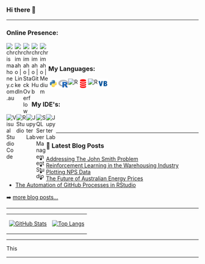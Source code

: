 ### Hi there 👋

<!-- Shield details: https://shields.io/#your-badge -->
<!-- [<img src="https://img.shields.io/badge/ChrisMahoney.com.au-Developing-orange?logo=about.me&logoColor=white" />](ChrisMahoney.com.au)
[<img src="https://img.shields.io/badge/LinkedIn-Developing-orange?logo=linkedin&logoColor=white" />](https://www.linkedin.com/in/chrimaho/)
[<img src="https://img.shields.io/static/v1?label=<LABEL>&message=<MESSAGE>&color=<COLOR>" />](https://www.linkedin.com/in/chrimaho/) -->

---


### Online Presence:

[<img align="left" alt="chrismahoney.com.au" width="22px" src="https://www.clipartmax.com/png/full/21-213455_house-animation.png" />][website]
[<img align="left" alt="chrimaho | LinkedIn" width="22px" src="https://www.vectorlogo.zone/logos/linkedin/linkedin-tile.svg" />][linkedin]
[<img align="left" alt="chrimaho | StackOverflow" width="22px" src="https://www.vectorlogo.zone/logos/stackoverflow/stackoverflow-icon.svg" />][stackoverflow]
[<img align="left" alt="chrimaho | GitHub" width="22px" src="https://www.vectorlogo.zone/logos/github/github-tile.svg" />][github]
[<img align="left" alt="chrimaho | Medium" width="22px" src="https://cdns.iconmonstr.com/wp-content/assets/preview/2018/240/iconmonstr-medium-1.png" />][medium]

</br>
</br>

### My Languages:
[<img align="left" alt="Python" width="26px" src="https://raw.githubusercontent.com/github/explore/80688e429a7d4ef2fca1e82350fe8e3517d3494d/topics/python/python.png" />](https://www.python.org/ "Python")
[<img align="left" alt="R" width="26px" src="https://raw.githubusercontent.com/github/explore/80688e429a7d4ef2fca1e82350fe8e3517d3494d/topics/r/r.png" />](https://www.r-project.org/ "R")
[<img align="left" alt="R" width="26px" src="https://www.kindpng.com/picc/m/352-3529349_transparent-sql-png-sql-server-logo-png-png.png" />](https://www.microsoft.com/en-au/sql-server/ "SQL Server")
[<img align="left" alt="R" height="26px" src="https://raw.githubusercontent.com/vscode-icons/vscode-icons/master/icons/file_type_plsql.svg" />](https://oracle.com/database "Oracle Database")
[<img align="left" alt="R" width="26px" src="https://computrain.com//wp-content/uploads/2018/02/pq-icon-150x150.png" />](https://docs.microsoft.com/en-us/power-query/ "Power Query")
[<img align="left" alt="VB" width="26px" src="https://raw.githubusercontent.com/vscode-icons/vscode-icons/master/icons/file_type_vb.svg" />](https://docs.microsoft.com/en-us/dotnet/visual-basic/ "Visual Basic")

</br>
</br>

### My IDE's:

[<img align="left" alt="Visual Studio Code" width="26px" src="https://upload.wikimedia.org/wikipedia/commons/thumb/9/9a/Visual_Studio_Code_1.35_icon.svg/1024px-Visual_Studio_Code_1.35_icon.svg.png" />](https://code.visualstudio.com/ "Visual Studio Code")
[<img align="left" alt="RStudio" width="26px" src="https://enholm.net/wp-content/uploads/2015/08/RStudio-Ball.png" />](https://rstudio.com/ "RStudio")
[<img align="left" alt="Jupyter Lab" width="26px" src="https://miro.medium.com/max/1036/1*FogMIj4gYwp3fTHLZuwavQ.png" />](https://jupyterlab.readthedocs.io/en/latest/ "Jupyter Lab")
[<img align="left" alt="SQL Server Management Studio" width="26px" src="https://www.edureka.co/blog/wp-content/uploads/2019/10/logo.png" />](https://docs.microsoft.com/en-us/sql/ssms/ "SQL Server Management Studio")
[<img align="left" alt="Jupyter Lab" width="26px" src="https://icon2.cleanpng.com/20180320/lrw/kisspng-oracle-sql-developer-oracle-database-pl-sql-oracle-vector-sql-server-icon-5ab0cd69949b77.5546141815215363616087.jpg" />](http://oracle.com/technetwork/developer-tools/sql-developer/ "Oracle SQL Developer")

</br>
</br>

---

### 📕 Latest Blog Posts

<!-- Blog Post Workflow: https://github.com/gautamkrishnar/blog-post-workflow -->

<!-- BLOG-POST-LIST:START -->
- [Addressing The John Smith Problem](https://towardsdatascience.com/addressingthejohnsmithproblem-1533da4f7db8?source=rss-56d03114dd5a------2)
- [Reinforcement Learning in the Warehousing Industry](https://medium.com/ai-in-plain-english/reinforcement-learning-in-the-warehousing-industry-a5e7f1c28422?source=rss-56d03114dd5a------2)
- [Plotting NPS Data](https://medium.com/analytics-vidhya/plottingnps-2958b642a51f?source=rss-56d03114dd5a------2)
- [The Future of Australian Energy Prices](https://medium.com/trends-in-data-science/ausenergyprices-737b9cbe5540?source=rss-56d03114dd5a------2)
- [The Automation of GitHub Processes in RStudio](https://medium.com/@chrimaho/githubautomation-ce1b7616fa8c?source=rss-56d03114dd5a------2)
<!-- BLOG-POST-LIST:END -->

➡️ [more blog posts...][medium]

---

<!-- GitHub Stats: https://github.com/anuraghazra/github-readme-stats -->
<!-- Set up as a one-row table, to get some pretty formatting of columns & borders -->

<table align="center">
<tr>
<td align="center">

[![GitHub Stats](https://github-readme-stats.vercel.app/api?username=chrimaho&show_icons=true&hide_border=true)][github]

</td>
<td align="center">

[![Top Langs](https://github-readme-stats.vercel.app/api/top-langs/?username=chrimaho&langs_count=8&hide_border=true&hide=html)][github]

</td>
</tr>
</table>

---

<!-- GitHub Activity: https://github.com/marketplace/actions/github-activity-readme -->

This

---

<!--
**chrimaho/chrimaho** is a ✨ _special_ ✨ repository because its `README.md` (this file) appears on your GitHub profile.

Here are some ideas to get you started:

- 🔭 I’m currently working on ...
- 🌱 I’m currently learning ...
- 👯 I’m looking to collaborate on ...
- 🤔 I’m looking for help with ...
- 💬 Ask me about ...
- 📫 How to reach me: ...
- 😄 Pronouns: ...
- ⚡ Fun fact: ...

-->

[website]: https://chrismahoney.com.au/
[linkedin]: https://www.linkedin.com/in/chrimaho/
[github]: https://github.com/chrimaho
[medium]: https://medium.com/@chrimaho
[stackoverflow]: https://stackoverflow.com/users/12036005/chrimaho